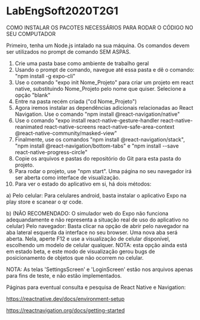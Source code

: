 # LabEngSoft2020T2G1

COMO INSTALAR OS PACOTES NECESSÁRIOS PARA RODAR O CÓDIGO NO SEU COMPUTADOR

Primeiro, tenha um Node.js intalado na sua máquina. Os comandos devem ser utilizados no prompt de comando SEM ASPAS.

1) Crie uma pasta base como ambiente de trabalho geral
2) Usando o prompt de comando, navegue até essa pasta e dê o comando: "npm install -g expo-cli"
3) Use o comando "expo init Nome_Projeto" para criar um projeto em react native, substituindo Nome_Projeto pelo nome que quiser. Selecione a opção "blank"
4) Entre na pasta recém criada ("cd Nome_Projeto")
5) Agora iremos instalar as dependências adicionais relacionadas ao React Navigation. Use o comando "npm install @react-navigation/native"
6) Use o comando "expo install react-native-gesture-handler react-native-reanimated react-native-screens react-native-safe-area-context @react-native-community/masked-view"
7) Finalmente, use os comandos "npm install @react-navigation/stack", "npm install @react-navigation/bottom-tabs" e "npm install --save react-native-progress-circle"
8) Copie os arquivos e pastas do repositório do Git para esta pasta do projeto.
9) Para rodar o projeto, use "npm start". Uma página no seu navegador irá ser aberta como interface de visualização.
10) Para ver o estado do aplicativo em si, há dois métodos:
  
  a) Pelo celular: Para celulares android, basta instalar o aplicativo Expo na play store e scanear o qr code.
  
  b) (NÃO RECOMENDADO: O simulador web do Expo não funciona adequandamente e não representa a situação real de uso do aplicativo no celular) Pelo navegador: Basta clicar na opção de abrir pelo navegador na aba lateral esquerda da interface no seu browser. Uma nova aba será aberta. Nela, aperte F12 e use a visualização de celular disponível, escolhendo um modelo de celular qualquer. NOTA: esta opção ainda está em estado beta, e este modo de visualização gerou bugs de posicionamento de objetos que não ocorrem no celular.


NOTA: As telas 'SettingsScreen' e 'LoginScreen' estão nos arquivos apenas para fins de teste, e não estão implementados.

Páginas para eventual consulta e pesquisa de React Native e Navigation:

https://reactnative.dev/docs/environment-setup

https://reactnavigation.org/docs/getting-started
